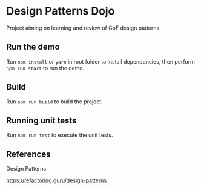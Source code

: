 # Design Patterns Dojo

Project aiming on learning and review of GoF design patterns

## Run the demo

Run `npm install` or `yarn` in root folder to install dependencies, then perform `npm run start` to run the demo.

## Build

Run `npm run build` to build the project.

## Running unit tests

Run `npm run test` to execute the unit tests.

## References

Design Patterns

https://refactoring.guru/design-patterns

